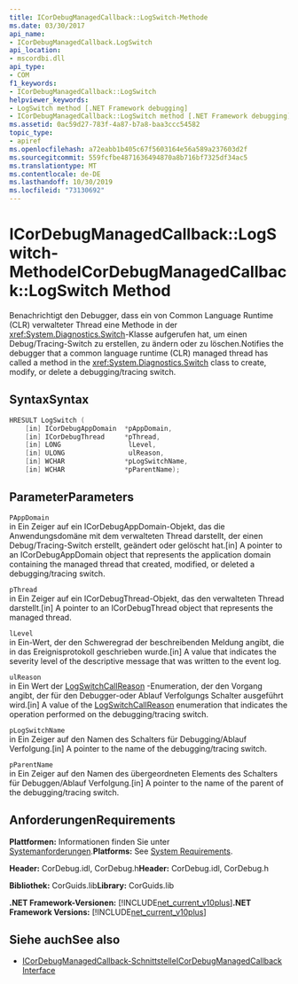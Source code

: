 ```yaml
---
title: ICorDebugManagedCallback::LogSwitch-Methode
ms.date: 03/30/2017
api_name:
- ICorDebugManagedCallback.LogSwitch
api_location:
- mscordbi.dll
api_type:
- COM
f1_keywords:
- ICorDebugManagedCallback::LogSwitch
helpviewer_keywords:
- LogSwitch method [.NET Framework debugging]
- ICorDebugManagedCallback::LogSwitch method [.NET Framework debugging]
ms.assetid: 0ac59d27-783f-4a87-b7a8-baa3ccc54582
topic_type:
- apiref
ms.openlocfilehash: a72eabb1b405c67f5603164e56a589a237603d2f
ms.sourcegitcommit: 559fcfbe4871636494870a8b716bf7325df34ac5
ms.translationtype: MT
ms.contentlocale: de-DE
ms.lasthandoff: 10/30/2019
ms.locfileid: "73130692"
---
```

# <a name="icordebugmanagedcallbacklogswitch-method"></a><span data-ttu-id="d86cb-102">ICorDebugManagedCallback::LogSwitch-Methode</span><span class="sxs-lookup"><span data-stu-id="d86cb-102">ICorDebugManagedCallback::LogSwitch Method</span></span>
<span data-ttu-id="d86cb-103">Benachrichtigt den Debugger, dass ein von Common Language Runtime (CLR) verwalteter Thread eine Methode in der <xref:System.Diagnostics.Switch>-Klasse aufgerufen hat, um einen Debug/Tracing-Switch zu erstellen, zu ändern oder zu löschen.</span><span class="sxs-lookup"><span data-stu-id="d86cb-103">Notifies the debugger that a common language runtime (CLR) managed thread has called a method in the <xref:System.Diagnostics.Switch> class to create, modify, or delete a debugging/tracing switch.</span></span>  
  
## <a name="syntax"></a><span data-ttu-id="d86cb-104">Syntax</span><span class="sxs-lookup"><span data-stu-id="d86cb-104">Syntax</span></span>  
  
```cpp  
HRESULT LogSwitch (  
    [in] ICorDebugAppDomain  *pAppDomain,  
    [in] ICorDebugThread     *pThread,  
    [in] LONG                 lLevel,  
    [in] ULONG                ulReason,  
    [in] WCHAR               *pLogSwitchName,  
    [in] WCHAR               *pParentName);  
```  
  
## <a name="parameters"></a><span data-ttu-id="d86cb-105">Parameter</span><span class="sxs-lookup"><span data-stu-id="d86cb-105">Parameters</span></span>  
 `PAppDomain`  
 <span data-ttu-id="d86cb-106">in Ein Zeiger auf ein ICorDebugAppDomain-Objekt, das die Anwendungsdomäne mit dem verwalteten Thread darstellt, der einen Debug/Tracing-Switch erstellt, geändert oder gelöscht hat.</span><span class="sxs-lookup"><span data-stu-id="d86cb-106">[in] A pointer to an ICorDebugAppDomain object that represents the application domain containing the managed thread that created, modified, or deleted a debugging/tracing switch.</span></span>  
  
 `pThread`  
 <span data-ttu-id="d86cb-107">in Ein Zeiger auf ein ICorDebugThread-Objekt, das den verwalteten Thread darstellt.</span><span class="sxs-lookup"><span data-stu-id="d86cb-107">[in] A pointer to an ICorDebugThread object that represents the managed thread.</span></span>  
  
 `lLevel`  
 <span data-ttu-id="d86cb-108">in Ein-Wert, der den Schweregrad der beschreibenden Meldung angibt, die in das Ereignisprotokoll geschrieben wurde.</span><span class="sxs-lookup"><span data-stu-id="d86cb-108">[in] A value that indicates the severity level of the descriptive message that was written to the event log.</span></span>  
  
 `ulReason`  
 <span data-ttu-id="d86cb-109">in Ein Wert der [LogSwitchCallReason](../../../../docs/framework/unmanaged-api/debugging/logswitchcallreason-enumeration.md) -Enumeration, der den Vorgang angibt, der für den Debugger-oder Ablauf Verfolgungs Schalter ausgeführt wird.</span><span class="sxs-lookup"><span data-stu-id="d86cb-109">[in] A value of the [LogSwitchCallReason](../../../../docs/framework/unmanaged-api/debugging/logswitchcallreason-enumeration.md) enumeration that indicates the operation performed on the debugging/tracing switch.</span></span>  
  
 `pLogSwitchName`  
 <span data-ttu-id="d86cb-110">in Ein Zeiger auf den Namen des Schalters für Debugging/Ablauf Verfolgung.</span><span class="sxs-lookup"><span data-stu-id="d86cb-110">[in] A pointer to the name of the debugging/tracing switch.</span></span>  
  
 `pParentName`  
 <span data-ttu-id="d86cb-111">in Ein Zeiger auf den Namen des übergeordneten Elements des Schalters für Debuggen/Ablauf Verfolgung.</span><span class="sxs-lookup"><span data-stu-id="d86cb-111">[in] A pointer to the name of the parent of the debugging/tracing switch.</span></span>  
  
## <a name="requirements"></a><span data-ttu-id="d86cb-112">Anforderungen</span><span class="sxs-lookup"><span data-stu-id="d86cb-112">Requirements</span></span>  
 <span data-ttu-id="d86cb-113">**Plattformen:** Informationen finden Sie unter [Systemanforderungen](../../../../docs/framework/get-started/system-requirements.md).</span><span class="sxs-lookup"><span data-stu-id="d86cb-113">**Platforms:** See [System Requirements](../../../../docs/framework/get-started/system-requirements.md).</span></span>  
  
 <span data-ttu-id="d86cb-114">**Header:** CorDebug.idl, CorDebug.h</span><span class="sxs-lookup"><span data-stu-id="d86cb-114">**Header:** CorDebug.idl, CorDebug.h</span></span>  
  
 <span data-ttu-id="d86cb-115">**Bibliothek:** CorGuids.lib</span><span class="sxs-lookup"><span data-stu-id="d86cb-115">**Library:** CorGuids.lib</span></span>  
  
 <span data-ttu-id="d86cb-116">**.NET Framework-Versionen:** [!INCLUDE[net_current_v10plus](../../../../includes/net-current-v10plus-md.md)]</span><span class="sxs-lookup"><span data-stu-id="d86cb-116">**.NET Framework Versions:** [!INCLUDE[net_current_v10plus](../../../../includes/net-current-v10plus-md.md)]</span></span>  
  
## <a name="see-also"></a><span data-ttu-id="d86cb-117">Siehe auch</span><span class="sxs-lookup"><span data-stu-id="d86cb-117">See also</span></span>

- [<span data-ttu-id="d86cb-118">ICorDebugManagedCallback-Schnittstelle</span><span class="sxs-lookup"><span data-stu-id="d86cb-118">ICorDebugManagedCallback Interface</span></span>](../../../../docs/framework/unmanaged-api/debugging/icordebugmanagedcallback-interface.md)

